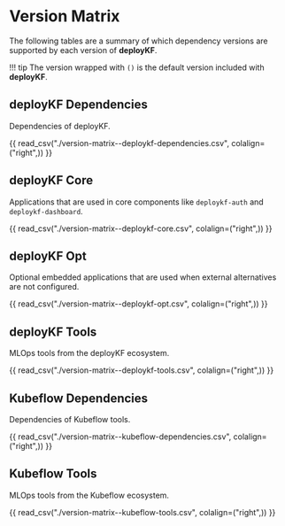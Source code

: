 # Version Matrix

The following tables are a summary of which dependency versions are supported by each version of __deployKF__.

!!! tip
    The version wrapped with `()` is the default version included with __deployKF__.

## deployKF Dependencies

Dependencies of deployKF.

{{ read_csv("./version-matrix--deploykf-dependencies.csv", colalign=("right",)) }}

## deployKF Core

Applications that are used in core components like `deploykf-auth` and `deploykf-dashboard`.

{{ read_csv("./version-matrix--deploykf-core.csv", colalign=("right",)) }}

## deployKF Opt

Optional embedded applications that are used when external alternatives are not configured.

{{ read_csv("./version-matrix--deploykf-opt.csv", colalign=("right",)) }}

## deployKF Tools

MLOps tools from the deployKF ecosystem.

{{ read_csv("./version-matrix--deploykf-tools.csv", colalign=("right",)) }}

## Kubeflow Dependencies

Dependencies of Kubeflow tools.

{{ read_csv("./version-matrix--kubeflow-dependencies.csv", colalign=("right",)) }}

## Kubeflow Tools

MLOps tools from the Kubeflow ecosystem.

{{ read_csv("./version-matrix--kubeflow-tools.csv", colalign=("right",)) }}
